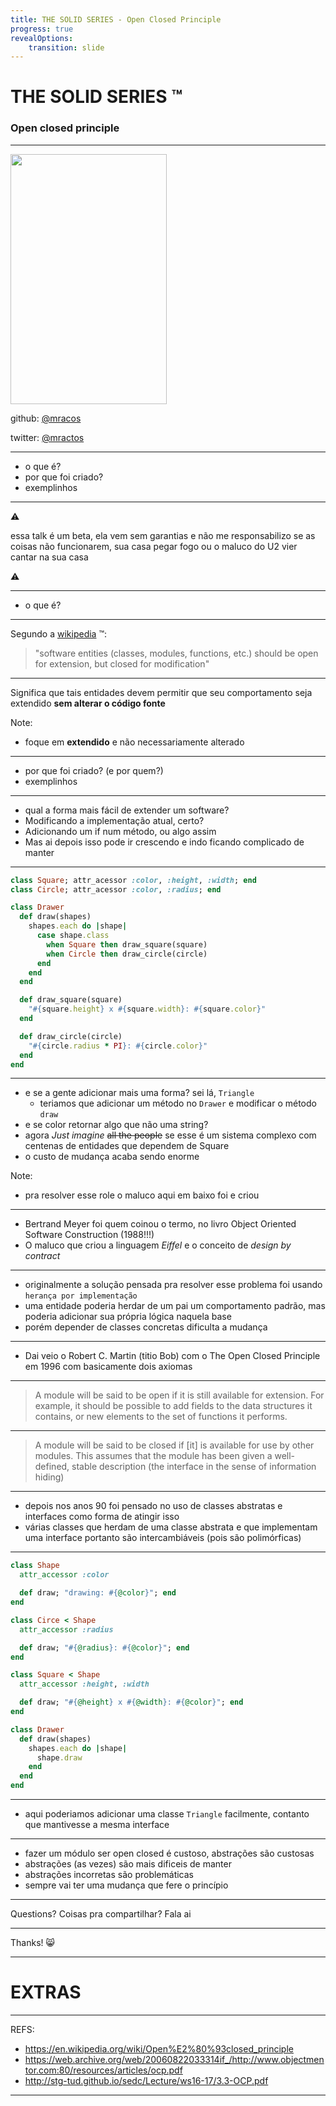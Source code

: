 ```yaml
---
title: THE SOLID SERIES - Open Closed Principle
progress: true
revealOptions:
    transition: slide
---
```


# THE SOLID SERIES ™️
### Open closed principle

---

<img width="250" height="400" src="//mracos.me/images/ec11e49de372d736c6ac3b6153dae046.jpg" />

github: [@mracos](https://github.com/mracos)

twitter: [@mractos](https://twitter.com/mractos)

---

- o que é?
- por que foi criado?
- exemplinhos

---

⚠️

essa talk é um beta, ela vem sem garantias e não me responsabilizo se as coisas não funcionarem,
sua casa pegar fogo ou o maluco do U2 vier cantar na sua casa

⚠️

---

- o que é?

----

Segundo a [wikipedia](https://en.wikipedia.org/wiki/Open%E2%80%93closed_principle) ™️:

> "software entities (classes, modules, functions, etc.) should be open for extension, but closed for modification"

----

Significa que tais entidades devem permitir que seu comportamento seja extendido **sem alterar o código fonte**

Note:
- foque em **extendido** e não necessariamente alterado

---

- por que foi criado? (e por quem?)
- exemplinhos

----

<ul>

  <li>qual a forma mais fácil de extender um software?</li>
  <li class="fragment">Modificando a implementação atual, certo?</li>
  <li class="fragment">Adicionando um if num método, ou algo assim</li>
  <li class="fragment">Mas ai depois isso pode ir crescendo e indo ficando complicado de manter</li>
</ul>

----

```ruby
class Square; attr_acessor :color, :height, :width; end
class Circle; attr_acessor :color, :radius; end

class Drawer
  def draw(shapes)
    shapes.each do |shape|
      case shape.class
        when Square then draw_square(square)
        when Circle then draw_circle(circle)
      end
    end
  end

  def draw_square(square)
    "#{square.height} x #{square.width}: #{square.color}"
  end

  def draw_circle(circle)
    "#{circle.radius * PI}: #{circle.color}"
  end
end
```
----

- e se a gente adicionar mais uma forma? sei lá, `Triangle`
  - teriamos que adicionar um método no `Drawer` e modificar o método `draw`
- e se color retornar algo que não uma string?
- agora *Just imagine* ~~all the people~~ se esse é um sistema complexo com centenas de entidades que dependem de Square
- o custo de mudança acaba sendo enorme


Note:
- pra resolver esse role o maluco aqui em baixo foi e criou
----

- Bertrand Meyer foi quem coinou o termo, no livro Object Oriented Software Construction (1988!!!)
- O maluco que criou a linguagem *Eiffel* e o conceito de *design by contract*

----

- originalmente a solução pensada pra resolver esse problema foi usando `herança por implementação`
- uma entidade poderia herdar de um pai um comportamento padrão, mas poderia adicionar sua própria lógica naquela base
- porém depender de classes concretas dificulta a mudança

----

- Dai veio o Robert C. Martin (titio Bob) com o The Open Closed Principle em 1996 com basicamente dois axiomas

----

> A module will be said to be open if it is still available for extension. For example, it should be possible to add fields to the data structures it contains, or new elements to the set of functions it performs.

----

> A module will be said to be closed if [it] is available for use by other modules. This assumes that the module has been given a well-defined, stable description (the interface in the sense of information hiding)

----

- depois nos anos 90 foi pensado no uso de classes abstratas e interfaces como forma de atingir isso
- várias classes que herdam de uma classe abstrata e que implementam uma interface
  portanto são intercambiáveis (pois são polimórficas)

----

```ruby
class Shape
  attr_accessor :color

  def draw; "drawing: #{@color}"; end
end

class Circe < Shape
  attr_accessor :radius

  def draw; "#{@radius}: #{@color}"; end
end

class Square < Shape
  attr_accessor :height, :width

  def draw; "#{@height} x #{@width}: #{@color}"; end
end

class Drawer
  def draw(shapes)
    shapes.each do |shape|
      shape.draw
    end
  end
end
```
----

- aqui poderiamos adicionar uma classe `Triangle` facilmente, contanto que mantivesse a mesma interface

---

- fazer um módulo ser open closed é custoso, abstrações são custosas
- abstrações (as vezes) são mais dificeis de manter
- abstrações incorretas são problemáticas
- sempre vai ter uma mudança que fere o princípio

---

Questions? Coisas pra compartilhar? Fala ai

---

Thanks! 😸

---

# EXTRAS

---

REFS:

- https://en.wikipedia.org/wiki/Open%E2%80%93closed_principle
- https://web.archive.org/web/20060822033314if_/http://www.objectmentor.com:80/resources/articles/ocp.pdf
- http://stg-tud.github.io/sedc/Lecture/ws16-17/3.3-OCP.pdf

---

